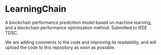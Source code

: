 # LearningChain
A blockchain performance predicition model based on machine learning, and a blockchain performance optimization method. Submitted to IEEE TDSC.

We are adding comments to the code and improving its readability, and will upload the code to this repository as soon as possible.

